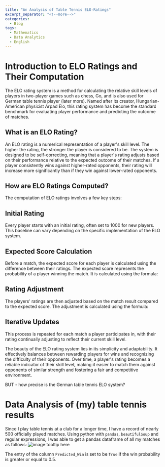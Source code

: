 ```yaml
---
title: "An Analysis of Table Tennis ELO-Ratings"
excerpt_separator: "<!--more-->"
categories:
  - Blog
tags:
  - Mathematics
  - Data Analytics
  - English
---
```


# Introduction to ELO Ratings and Their Computation
The ELO rating system is a method for calculating the relative skill levels of players in two-player games such as chess, Go, and is also used for German table tennis player (later more). Named after its creator, Hungarian-American physicist Arpad Elo, this rating system has become the standard benchmark for evaluating player performance and predicting the outcome of matches.

## What is an ELO Rating?
An ELO rating is a numerical representation of a player's skill level. The higher the rating, the stronger the player is considered to be. The system is designed to be self-correcting, meaning that a player's rating adjusts based on their performance relative to the expected outcome of their matches. If a player consistently wins against higher-rated opponents, their rating will increase more significantly than if they win against lower-rated opponents.

## How are ELO Ratings Computed?
The computation of ELO ratings involves a few key steps:

## Initial Rating
Every player starts with an initial rating, often set to 1000 for new players. This baseline can vary depending on the specific implementation of the ELO system.

## Expected Score Calculation
Before a match, the expected score for each player is calculated using the difference between their ratings. The expected score represents the probability of a player winning the match. It is calculated using the formula:

## Rating Adjustment
The players' ratings are then adjusted based on the match result compared to the expected score. The adjustment is calculated using the formula:

## Iterative Updates
This process is repeated for each match a player participates in, with their rating continually adjusting to reflect their current skill level.

The beauty of the ELO rating system lies in its simplicity and adaptability. It effectively balances between rewarding players for wins and recognizing the difficulty of their opponents. Over time, a player's rating becomes a reliable indicator of their skill level, making it easier to match them against opponents of similar strength and fostering a fair and competitive environment.

BUT - how precise is the German table tennis ELO system? 

# Data Analysis of (my) table tennis results
Since I play table tennis at a club for a longer time, I have a record of nearly 500 officially played matches. Using python with `pandas`, `beautifulSoup` and regular expressions, I was able to get a pandas dataframe of all my matches as follows:
![image tooltip here](/assets/images/elo_ratings_initial_df.png)

The entry of the column `Predicted_Win` is set to be `True` if the win probability is greater or equal to 0.5. 






